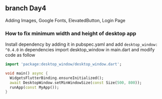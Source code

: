 ## branch Day4
Adding Images, Google Fonts, ElevatedButton, Login Page
### How to fix minimum width and height of desktop app

Install dependency by adding it in pubspec.yaml and add `desktop_window: ^0.4.0` in dependencies
import desktop_window in main.dart and modify code as follow

```dart
import 'package:desktop_window/desktop_window.dart';

void main() async {
  WidgetsFlutterBinding.ensureInitialized();
  await DesktopWindow.setMinWindowSize(const Size(500, 800));
  runApp(const MyApp());
}
```
